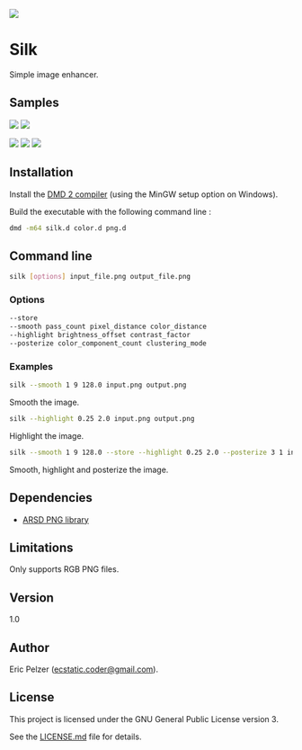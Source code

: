 ![](https://github.com/senselogic/SILK/blob/master/LOGO/silk.png)

# Silk

Simple image enhancer.

## Samples

![](https://github.com/senselogic/SILK/blob/master/SAMPLE/mountain.png)
![](https://github.com/senselogic/SILK/blob/master/SAMPLE/mountain_smooth.png)

![](https://github.com/senselogic/SILK/blob/master/SAMPLE/tux.png)
![](https://github.com/senselogic/SILK/blob/master/SAMPLE/tux_smooth.png)
![](https://github.com/senselogic/SILK/blob/master/SAMPLE/tux_smooth_highlight_posterize.png)

## Installation

Install the [DMD 2 compiler](https://dlang.org/download.html) (using the MinGW setup option on Windows).

Build the executable with the following command line :

```bash
dmd -m64 silk.d color.d png.d
```

## Command line

```bash
silk [options] input_file.png output_file.png
```

### Options

```bash
--store
--smooth pass_count pixel_distance color_distance
--highlight brightness_offset contrast_factor
--posterize color_component_count clustering_mode
```

### Examples

```bash
silk --smooth 1 9 128.0 input.png output.png
```

Smooth the image.

```bash
silk --highlight 0.25 2.0 input.png output.png
```

Highlight the image.

```bash
silk --smooth 1 9 128.0 --store --highlight 0.25 2.0 --posterize 3 1 input.png output.png
```

Smooth, highlight and posterize the image.

## Dependencies

*   [ARSD PNG library](https://github.com/adamdruppe/arsd)

## Limitations

Only supports RGB PNG files.

## Version

1.0

## Author

Eric Pelzer (ecstatic.coder@gmail.com).

## License

This project is licensed under the GNU General Public License version 3.

See the [LICENSE.md](LICENSE.md) file for details.

